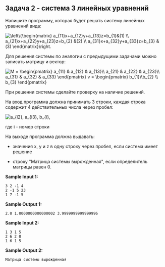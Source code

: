 ## Задача 2 - система 3 линейных уравнений

Напишите программу, которая будет решать систему линейных уравнений вида:

<img src="https://latex.codecogs.com/svg.image?\left\{\begin{matrix}&space;a_{11}x&plus;a_{12}y&plus;a_{13}z=b_{1}&(1)&space;\\&space;a_{21}x&plus;a_{22}y&plus;a_{23}z=b_{2}&space;&(2)&space;\\&space;a_{31}x&plus;a_{32}y&plus;a_{33}z=b_{3}&space;&(3)&space;\end{matrix}\right." title="\left\{\begin{matrix} a_{11}x+a_{12}y+a_{13}z=b_{1}&(1) \\ a_{21}x+a_{22}y+a_{23}z=b_{2} &(2) \\ a_{31}x+a_{32}y+a_{33}z=b_{3} &(3) \end{matrix}\right." />

Для решения системы по аналогии с предыдущими задачами можно записать матрицу и вектор:

<img src="https://latex.codecogs.com/svg.image?M&space;=&space;\begin{pmatrix}&space;a_{11}&space;&&space;a_{12}&space;&&space;a_{13}\\&space;a_{21}&space;&&space;a_{22}&space;&&space;a_{23}\\&space;a_{31}&space;&&space;a_{32}&space;&&space;a_{33}&space;\end{pmatrix}&space;v&space;=&space;\begin{pmatrix}&space;b_{1}\\b_{2}&space;\\&space;b_{3}&space;\end{pmatrix}" title="M = \begin{pmatrix} a_{11} & a_{12} & a_{13}\\ a_{21} & a_{22} & a_{23}\\ a_{31} & a_{32} & a_{33} \end{pmatrix} v = \begin{pmatrix} b_{1}\\b_{2} \\ b_{3} \end{pmatrix}" />

При решении системы сделайте проверку на наличие решений.

На вход программа должна принимать 3 строки, каждая строка содержит 4 действительных числа через пробел:

<img src="https://latex.codecogs.com/svg.image?a_{i2},&space;a_{i3},&space;b_{i}," title="a_{i2}, a_{i3}, b_{i}," />

где i - номер строки


На выходе программа должна выдавать:

-    значения x, y и z в одну строку через пробел, если система имеет решение

-    строку "Матрица системы вырожденная", если определитель матрицы равен 0.

**Sample Input 1:**

```commandline
3 2 -1 4
2 -1 5 23
1 7 -1 5
```

**Sample Output 1:**

```commandline
2.0 1.0000000000000002 3.9999999999999996
```

**Sample Input 2:**

```commandline
1 3 1 5
2 6 2 0
1 6 1 5
```

**Sample Output 2:**

```commandline
Матрица системы вырожденная
```
